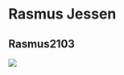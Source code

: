 <h1>Rasmus Jessen</h1>
<h2>Rasmus2103</h2>
<img src=![66457920_2582701351754317_1928333547311988736_n](https://user-images.githubusercontent.com/113165703/215466287-7874eded-8d3b-47d7-901d-4c6a867dcb01.jpg)
>


